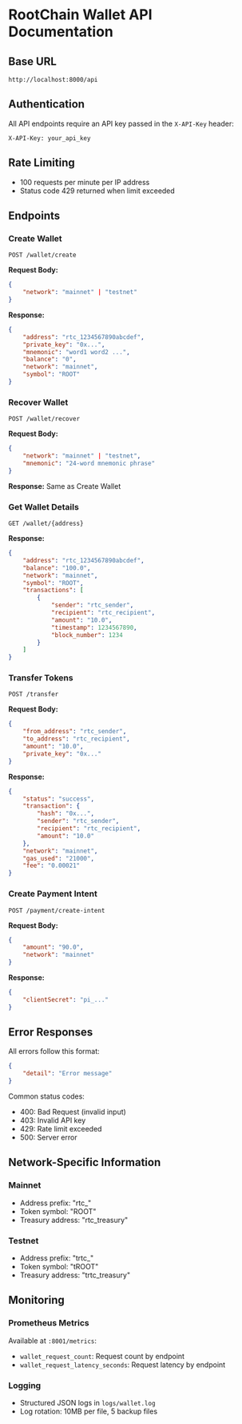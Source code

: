 # RootChain Wallet API Documentation

## Base URL
```
http://localhost:8000/api
```

## Authentication
All API endpoints require an API key passed in the `X-API-Key` header:
```
X-API-Key: your_api_key
```

## Rate Limiting
- 100 requests per minute per IP address
- Status code 429 returned when limit exceeded

## Endpoints

### Create Wallet
```http
POST /wallet/create
```

**Request Body:**
```json
{
    "network": "mainnet" | "testnet"
}
```

**Response:**
```json
{
    "address": "rtc_1234567890abcdef",
    "private_key": "0x...",
    "mnemonic": "word1 word2 ...",
    "balance": "0",
    "network": "mainnet",
    "symbol": "ROOT"
}
```

### Recover Wallet
```http
POST /wallet/recover
```

**Request Body:**
```json
{
    "network": "mainnet" | "testnet",
    "mnemonic": "24-word mnemonic phrase"
}
```

**Response:** Same as Create Wallet

### Get Wallet Details
```http
GET /wallet/{address}
```

**Response:**
```json
{
    "address": "rtc_1234567890abcdef",
    "balance": "100.0",
    "network": "mainnet",
    "symbol": "ROOT",
    "transactions": [
        {
            "sender": "rtc_sender",
            "recipient": "rtc_recipient",
            "amount": "10.0",
            "timestamp": 1234567890,
            "block_number": 1234
        }
    ]
}
```

### Transfer Tokens
```http
POST /transfer
```

**Request Body:**
```json
{
    "from_address": "rtc_sender",
    "to_address": "rtc_recipient",
    "amount": "10.0",
    "private_key": "0x..."
}
```

**Response:**
```json
{
    "status": "success",
    "transaction": {
        "hash": "0x...",
        "sender": "rtc_sender",
        "recipient": "rtc_recipient",
        "amount": "10.0"
    },
    "network": "mainnet",
    "gas_used": "21000",
    "fee": "0.00021"
}
```

### Create Payment Intent
```http
POST /payment/create-intent
```

**Request Body:**
```json
{
    "amount": "90.0",
    "network": "mainnet"
}
```

**Response:**
```json
{
    "clientSecret": "pi_..."
}
```

## Error Responses

All errors follow this format:
```json
{
    "detail": "Error message"
}
```

Common status codes:
- 400: Bad Request (invalid input)
- 403: Invalid API key
- 429: Rate limit exceeded
- 500: Server error

## Network-Specific Information

### Mainnet
- Address prefix: "rtc_"
- Token symbol: "ROOT"
- Treasury address: "rtc_treasury"

### Testnet
- Address prefix: "trtc_"
- Token symbol: "tROOT"
- Treasury address: "trtc_treasury"

## Monitoring

### Prometheus Metrics
Available at `:8001/metrics`:
- `wallet_request_count`: Request count by endpoint
- `wallet_request_latency_seconds`: Request latency by endpoint

### Logging
- Structured JSON logs in `logs/wallet.log`
- Log rotation: 10MB per file, 5 backup files 